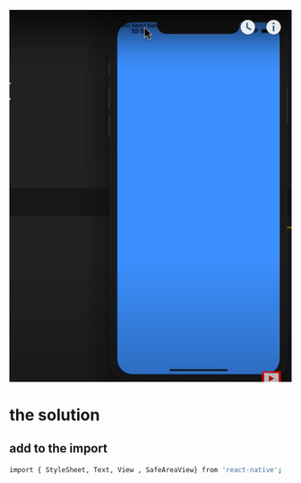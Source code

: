 ![The problem](https://github.com/foorcun/React-Native-Tutorial-with-Mosh/blob/master/images/safe%20area%20problem.PNG)


# the solution
## add to the import
```.sh
import { StyleSheet, Text, View , SafeAreaView} from 'react-native';
```
